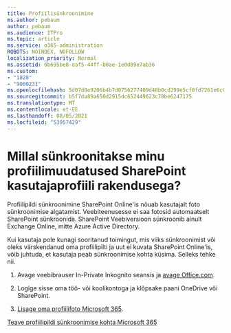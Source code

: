 ```yaml
---
title: Profiilisünkroonimine
ms.author: pebaum
author: pebaum
ms.audience: ITPro
ms.topic: article
ms.service: o365-administration
ROBOTS: NOINDEX, NOFOLLOW
localization_priority: Normal
ms.assetid: 6b695be8-eaf5-44ff-b0ae-1e0d89e7ab36
ms.custom:
- "1828"
- "9000231"
ms.openlocfilehash: 5d07d8e9206b4b7d0756277409d48b0cd299e5cf0fd7261e6c0ad75dfe8648f1
ms.sourcegitcommit: b5f7da89a650d2915dc652449623c78be6247175
ms.translationtype: MT
ms.contentlocale: et-EE
ms.lasthandoff: 08/05/2021
ms.locfileid: "53957429"
---
```

# <a name="when-do-my-profile-changes-sync-to-the-sharepoint-user-profile-application"></a>Millal sünkroonitakse minu profiilimuudatused SharePoint kasutajaprofiili rakendusega?

Profiilipildi sünkroonimine SharePoint Online'is nõuab kasutajalt foto sünkroonimise algatamist. Veebiteenusesse ei saa fotosid automaatselt SharePoint sünkroonida. SharePoint Veebiversioon sünkroonib ainult Exchange Online, mitte Azure Active Directory.

Kui kasutaja pole kunagi sooritanud toimingut, mis viiks sünkroonimist või oleks värskendanud oma profiilipilti ja uut ei kuvata SharePoint Online'is, võib juhtuda, et kasutaja peab sünkroonimise kohta küsima. Selleks tehke nii.

1. Avage veebibrauser In-Private Inkognito seansis ja [avage Office.com](https://www.office.com/).

2. Logige sisse oma töö- või koolikontoga ja klõpsake paani OneDrive või SharePoint.

3. [Lisage oma profiilifoto Microsoft 365](https://support.office.com/article/Add-your-profile-photo-to-Office-365-2eaf93fd-b3f1-43b9-9cdc-bdcd548435b7).

[Teave profiilipildi sünkroonimise kohta Microsoft 365](https://support.office.com/article/Information-about-user-profile-synchronization-in-SharePoint-Online-177eb196-5887-43c9-84c3-b98a43d35129)

